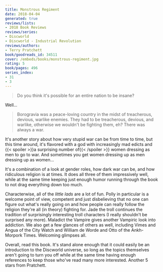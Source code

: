 ```yaml
---
title: Monstrous Regiment
date: 2018-04-04
generated: true
reviews/lists:
- 2018 Book Reviews
reviews/series:
- Discworld
- Discworld - Industrial Revolution
reviews/authors:
- Terry Pratchett
book/goodreads_id: 34511
cover: /embeds/books/monstrous-regiment.jpg
rating: 5
book/pages: 496
series_index:
- 31
- 3
---
```

> Do you think it's possible for an entire nation to be insane?

Well...  

<!--more-->

> Borogravia was a peace-loving country in the midst of treacherous, devious, warlike enemies. They had to be treacherous, devious, and warlike, otherwise we wouldn't be fighting them, eh? There was always a war.

It's another story about how very stupid war can be from time to time, but this time around, it's flavored with a god with increasingly mad edicts and {{< spoiler >}}a surprising number of{{< /spoiler >}}  women dressing as men to go to war. And sometimes you get women dressing up as men dressing up as women...  

It's a combination of a look at gender roles, how dark war can be, and how ridiculous religion is at times. It does all three of them impressively well, while at the same time keeping just enough humor running through the book to not drag everything down too much.  

Characterwise, all of the _little lads_ are a lot of fun. Polly in particular is a welcome point of view, competent and just disbelieving that no one can figure out what's really going on and how people can really follow the religion they're all (in theory) fighting for. Jade the troll continues the tradition of surprisingly interesting troll characters (I really shouldn't be surprised any more). Maladict the Vampire gives another Vampiric look into addiction. We also get a few glances of others as well, including Vimes and Angua of the City Watch and William de Worde and Otto of the Ankh-Morpork Times. Welcoming glimpses all.  

Overall, read this book. It's stand alone enough that it could easily be an introduction to the Discworld universe, so long as the topics themselves aren't going to turn you off while at the same time having enough references to keep those who've read many more interested. Another 5 stars from Pratchett.
